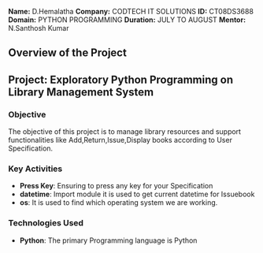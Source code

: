 **Name:** D.Hemalatha
**Company:** CODTECH IT SOLUTIONS
**ID:** CT08DS3688
**Domain:** PYTHON PROGRAMMING
**Duration:** JULY TO AUGUST
**Mentor:** N.Santhosh Kumar


## Overview of the Project

## Project: Exploratory Python Programming on Library Management System

### Objective

The objective of this project is to manage library resources and support functionalities like Add,Return,Issue,Display books according to User Specification.


### Key Activities

- **Press Key**: Ensuring to press any key for your Specification
- **datetime**: Import module it is used to get current datetime for Issuebook
- **os**: It is used to find which operating system we are working. 

### Technologies Used

- **Python**: The primary Programming language is Python


